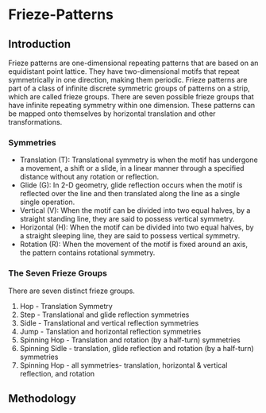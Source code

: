 # Frieze-Patterns
## Introduction
Frieze patterns are one-dimensional repeating patterns that are based on an equidistant
point lattice. They have two-dimensional motifs that repeat symmetrically in one direction,
making them periodic. Frieze patterns are part of a class of infinite discrete symmetric
groups of patterns on a strip, which are called frieze groups. There are seven possible
frieze groups that have infinite repeating symmetry within one dimension. These patterns
can be mapped onto themselves by horizontal translation and other transformations.
### Symmetries
* Translation (T): Translational symmetry is when the motif has undergone a movement, a
shift or a slide, in a linear manner through a specified distance without any rotation or
reflection.
* Glide (G): In 2-D geometry, glide reflection occurs when the motif is reflected over the
line and then translated along the line as a single single operation.
* Vertical (V): When the motif can be divided into two equal halves, by a straight standing
line, they are said to possess vertical symmetry.
* Horizontal (H): When the motif can be divided into two equal halves, by a straight
sleeping line, they are said to possess vertical symmetry.
* Rotation (R): When the movement of the motif is fixed around an axis, the pattern
contains rotational symmetry.
### The Seven Frieze Groups
There are seven distinct frieze groups. 
1. Hop - Translation Symmetry
2. Step - Translational and glide reflection symmetries
3. Sidle - Translational and vertical reflection symmetries
4. Jump - Tanslation and horizontal reflection symmetries
5. Spinning Hop - Translation and rotation (by a half-turn) symmetries
6. Spinning Sidle - translation, glide reflection and rotation (by a half-turn) symmetries
7. Spinning Hop - all symmetries- translation, horizontal & vertical reflection, and rotation
## Methodology

